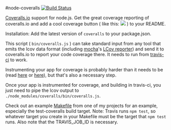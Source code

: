 #node-coveralls
[![Build Status](https://travis-ci.org/cainus/node-coveralls.png?branch=master)](https://travis-ci.org/cainus/node-coveralls)

[Coveralls.io](https://coveralls.io/) support for node.js.  Get the great coverage reporting of coveralls.io and add a cool coverage button ( like this: ![](https://s3.amazonaws.com/assets.coveralls.io/badges/coveralls_94.png) ) to your README.

Installation: Add the latest version of `coveralls` to your package.json.

This script ( `bin/coveralls.js` ) can take standard input from any tool that emits the lcov data format (including [mocha](http://visionmedia.github.com/mocha/)'s [LCov reporter](https://npmjs.org/package/mocha-lcov-reporter)) and send it to coveralls.io to report your code coverage there.  It needs to run from [travis-ci](http://about.travis-ci.org/docs/user/languages/javascript-with-nodejs/) to work.

Instrumenting your app for coverage is probably harder than it needs to be (read [here](http://www.seejohncode.com/2012/03/13/setting-up-mocha-jscoverage/) or [here](http://tjholowaychuk.com/post/18175682663/mocha-test-coverage)), but that's also a necessary step. 

Once your app is instrumented for coverage, and building in travis-ci, you just need to pipe the lcov output to `./node_modules/coveralls/bin/coveralls.js`.

Check out an example [Makefile](https://github.com/cainus/urlgrey/blob/master/Makefile) from one of my projects for an example, especially the test-coveralls build target.  Note: Travis runs `npm test`, so whatever target you create in your Makefile must be the target that `npm test` runs.  Also note that the TRAVIS_JOB_ID is necessary.

